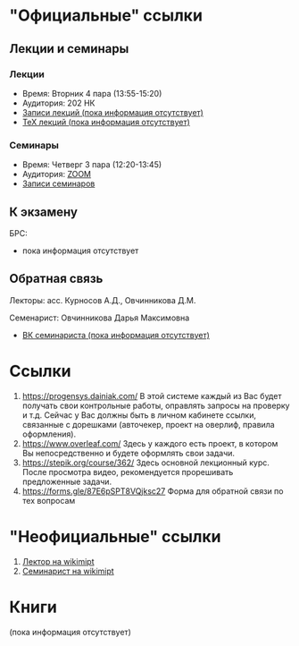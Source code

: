 # "Официальные" ссылки

## Лекции и семинары
### Лекции  
- Время: Вторник 4 пара (13:55-15:20) 
- Аудитория: 202 НК  
- [Записи лекций (пока информация отсутствует)]()
- [ТеХ лекций (пока информация отсутствует)]()

### Семинары  
- Время: Четверг 3 пара (12:20-13:45)  
- Аудитория: [ZOOM](https://us02web.zoom.us/j/3156487613)
- [Записи семинаров](https://drive.google.com/drive/folders/1mfLBB-c639qASxhDYDkeiCTkyGfJ7ylq)


## К экзамену
БРС:  
- пока информация отсутствует

## Обратная связь
Лекторы: асс. Курносов А.Д., Овчинникова Д.М.

Семенарист: Овчинникова Дарья Максимовна
- [ВК семинариста (пока информация отсутствует)]()

# Ссылки
1. https://progensys.dainiak.com/ В этой системе каждый из Вас будет получать свои контрольные работы, оправлять запросы на проверку и т.д. Сейчас у Вас должны быть в личном кабинете ссылки, связанные с дорешками (авточекер, проект на оверлиф, правила оформления).
1. https://www.overleaf.com/ Здесь у каждого есть проект, в котором Вы непосредственно и будете оформлять свои задачи.
1. https://stepik.org/course/362/ Здесь основной лекционный курс. После просмотра видео, рекомендуется прорешивать предложенные задачи.
1. https://forms.gle/87E6pSPT8VQjksc27 Форма для обратной связи по тех вопросам 

# "Неофициальные" ссылки
1. [Лектор на wikimipt](http://wikimipt.org/wiki/Овчинникова_Дарья_Максимовна)  
1. [Семинарист на wikimipt](http://wikimipt.org/wiki/Овчинникова_Дарья_Максимовна) 

# Книги
(пока информация отсутствует)
